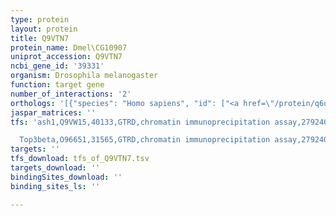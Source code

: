 ```yaml
---
type: protein
layout: protein
title: Q9VTN7
protein_name: Dmel\CG10907
uniprot_accession: Q9VTN7
ncbi_gene_id: '39331'
organism: Drosophila melanogaster
function: target gene
number_of_interactions: '2'
orthologs: '[{"species": "Homo sapiens", "id": ["<a href=\"/protein/q6ux04\">Q6UX04</a>"]}, {"species": "Danio rerio", "id": ["<a href=\"/protein/f1qry1\">F1QRY1</a>"]}, {"species": "Mus musculus", "id": ["<a href=\"/protein/q3tky6\">Q3TKY6</a>"]}, {"species": "Rattus norvegicus", "id": ["<a href=\"/protein/q5xib2\">Q5XIB2</a>"]}, {"species": "Caenorhabditis elegans", "id": ["<a href=\"/protein/q9xxi7\">Q9XXI7</a>"]}]'
jaspar_matrices: ''
tfs: 'ash1,Q9VW15,40133,GTRD,chromatin immunoprecipitation assay,27924024%5Buid%5D,No

  Top3beta,O96651,31565,GTRD,chromatin immunoprecipitation assay,27924024%5Buid%5D,No'
targets: ''
tfs_download: tfs_of_Q9VTN7.tsv
targets_download: ''
bindingSites_download: ''
binding_sites_ls: ''

---
```

